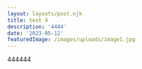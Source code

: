```yaml
---
layout: layouts/post.njk
title: test 4
description: '4444'
date: '2023-05-12'
featuredImage: /images/uploads/image1.jpg
---
```

444444
